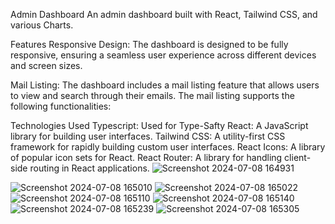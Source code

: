 Admin Dashboard
An admin dashboard built with React, Tailwind CSS, and various Charts.

Features
Responsive Design: The dashboard is designed to be fully responsive, ensuring a seamless user experience across different devices and screen sizes.

Mail Listing: The dashboard includes a mail listing feature that allows users to view and search through their emails. The mail listing supports the following functionalities:

Technologies Used
Typescript: Used for Type-Safty
React: A JavaScript library for building user interfaces.
Tailwind CSS: A utility-first CSS framework for rapidly building custom user interfaces.
React Icons: A library of popular icon sets for React.
React Router: A library for handling client-side routing in React applications.
![Screenshot 2024-07-08 164931](https://github.com/vishakh-cs/Admin_Dashboard/assets/143394085/dc60b5b8-4895-41a3-beb5-ab9ece594ee0)


![Screenshot 2024-07-08 165010](https://github.com/vishakh-cs/Admin_Dashboard/assets/143394085/1b3da37b-4e19-4612-a77b-3a0636839d0e)
![Screenshot 2024-07-08 165022](https://github.com/vishakh-cs/Admin_Dashboard/assets/143394085/2fce64e8-0297-4d8e-863a-88b5c9cf9040)
![Screenshot 2024-07-08 165110](https://github.com/vishakh-cs/Admin_Dashboard/assets/143394085/4332af91-bbd6-4fc3-8265-2ae3acf3513b)
![Screenshot 2024-07-08 165140](https://github.com/vishakh-cs/Admin_Dashboard/assets/143394085/f573ba95-2058-42ab-ab47-de7e6523bd8c)
![Screenshot 2024-07-08 165239](https://github.com/vishakh-cs/Admin_Dashboard/assets/143394085/6a113d92-5912-46e9-a5e8-982baf02b061)
![Screenshot 2024-07-08 165305](https://github.com/vishakh-cs/Admin_Dashboard/assets/143394085/0b5a2984-b472-47e2-b505-b8df07353381)

